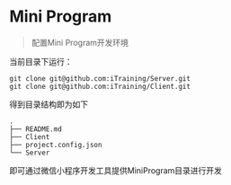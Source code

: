 # Mini Program

> 配置Mini Program开发环境

当前目录下运行：
```
git clone git@github.com:iTraining/Server.git
git clone git@github.com:iTraining/Client.git
```
得到目录结构即为如下
```
.
├── README.md
├── Client
├── project.config.json
└── Server

```
即可通过微信小程序开发工具提供MiniProgram目录进行开发
